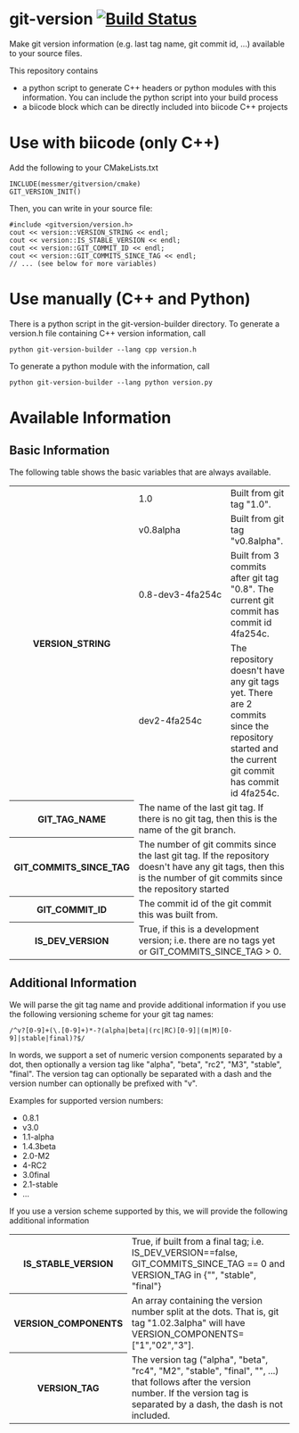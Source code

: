 # git-version [![Build Status](https://travis-ci.org/smessmer/gitversion.svg?branch=master)](https://travis-ci.org/smessmer/gitversion)
Make git version information (e.g. last tag name, git commit id, ...) available to your source files.

This repository contains
  - a python script to generate C++ headers or python modules with this information. You can include the python script into your build process
  - a biicode block which can be directly included into biicode C++ projects


Use with biicode (only C++)
================

Add the following to your CMakeLists.txt

    INCLUDE(messmer/gitversion/cmake)
    GIT_VERSION_INIT()

Then, you can write in your source file:

    #include <gitversion/version.h>
    cout << version::VERSION_STRING << endl;
    cout << version::IS_STABLE_VERSION << endl;
    cout << version::GIT_COMMIT_ID << endl;
    cout << version::GIT_COMMITS_SINCE_TAG << endl;
    // ... (see below for more variables)


Use manually (C++ and Python)
================

There is a python script in the git-version-builder directory.
To generate a version.h file containing C++ version information, call

    python git-version-builder --lang cpp version.h

To generate a python module with the information, call

    python git-version-builder --lang python version.py


Available Information
=================

Basic Information
-----------------
The following table shows the basic variables that are always available.

<table>
  <tr>
    <th rowspan="4">VERSION_STRING</th>
    <td style="white-space: nowrap;">1.0</td>
    <td>Built from git tag "1.0".</td>
  </tr>
  <tr>
    <td style="white-space: nowrap;">v0.8alpha</td>
    <td>Built from git tag "v0.8alpha".</td>
  </tr>
  <tr>
    <td style="white-space: nowrap;">0.8-dev3-4fa254c
    <td>Built from 3 commits after git tag "0.8". The current git commit has commit id 4fa254c.
  </tr>
  <tr>
    <td style="white-space: nowrap;">dev2-4fa254c</td>
    <td>The repository doesn't have any git tags yet. There are 2 commits since the repository started and the current git commit has commit id 4fa254c.</td>
  </tr>

  <tr>
    <th>GIT_TAG_NAME</th>
    <td colspan="2">The name of the last git tag. If there is no git tag, then this is the name of the git branch.</td>
  </tr>

  <tr>
    <th>GIT_COMMITS_SINCE_TAG</th>
    <td colspan="2">The number of git commits since the last git tag. If the repository doesn't have any git tags, then this is the number of git commits since the repository started</td>
  </tr>

  <tr>
    <th>GIT_COMMIT_ID</th>
    <td colspan="2">The commit id of the git commit this was built from.</td>
  </tr>

  <tr>
    <th>IS_DEV_VERSION</th>
    <td colspan="2">True, if this is a development version; i.e. there are no tags yet or GIT_COMMITS_SINCE_TAG > 0.</td>
  </tr>
</table>

Additional Information
----------------------

We will parse the git tag name and provide additional information if you use the following versioning scheme for your git tag names:

    /^v?[0-9]+(\.[0-9]+)*-?(alpha|beta|(rc|RC)[0-9]|(m|M)[0-9]|stable|final)?$/

In words, we support a set of numeric version components separated by a dot, then optionally a version tag like "alpha", "beta", "rc2", "M3", "stable", "final". The version tag can optionally be separated with a dash and the version number can optionally be prefixed with "v".

Examples for supported version numbers:

   - 0.8.1
   - v3.0
   - 1.1-alpha
   - 1.4.3beta
   - 2.0-M2
   - 4-RC2
   - 3.0final
   - 2.1-stable
   - ...

If you use a version scheme supported by this, we will provide the following additional information

<table>
  <tr>
    <th>IS_STABLE_VERSION</th>
    <td>True, if built from a final tag; i.e. IS_DEV_VERSION==false, GIT_COMMITS_SINCE_TAG == 0 and VERSION_TAG in {"", "stable", "final"}</td>
  </tr>

  <tr>
    <th>VERSION_COMPONENTS</th>
    <td>An array containing the version number split at the dots. That is, git tag "1.02.3alpha" will have VERSION_COMPONENTS=["1","02","3"].</td>
  </tr>

  <tr>
    <th>VERSION_TAG</th>
    <td>The version tag ("alpha", "beta", "rc4", "M2", "stable", "final", "", ...) that follows after the version number. If the version tag is separated by a dash, the dash is not included.</td>
  </tr>
</table>

